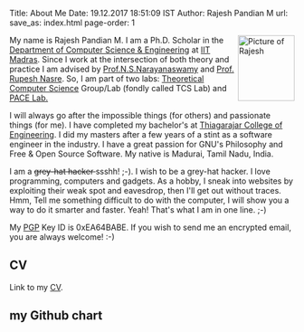 Title: About Me
Date: 19.12.2017 18:51:09 IST
Author: Rajesh Pandian M
url:
save_as: index.html
page-order: 1

<img src="images/Rajz.jpg" alt="Picture of Rajesh" style="float:right;height: 116px;width: 100px;"/>


My name is Rajesh Pandian M.
I am a Ph.D. Scholar in the [Department of Computer Science & Engineering][1] at [IIT Madras][2].
Since I work at the intersection of both theory and practice
I am advised by [Prof.N.S.Narayanaswamy][3] and [Prof. Rupesh Nasre][6]. So, I am part of two labs: [Theoretical Computer Science][5] Group/Lab (fondly called TCS Lab) and [PACE Lab.](https://pace.cse.iitm.ac.in/)

I will always go after the impossible things (for others) and passionate things (for me).
I have completed my bachelor's at [Thiagarajar College of Engineering][7].
I did my masters after a few years of a stint as a software engineer in the industry.
I have a great passion for GNU's Philosophy and Free & Open Source Software. My native is Madurai, Tamil Nadu, India.

I am a <s>grey-hat hacker </s> ssshh! ;-).
I wish to be a grey-hat hacker.
I love programming, computers and gadgets.
As a hobby, I sneak into websites by exploiting their weak spot and
eavesdrop, then I'll get out without traces.
Hmm, Tell me something difficult to do with the computer,
I will show you a way to do it smarter and faster.
Yeah! That's what I am in one line. ;-)

My [PGP][4] Key ID is 0xEA64BABE.
If you wish to send me an encrypted email, you are always welcome! :-)

## CV

Link to my [CV](https://drive.google.com/file/d/19L9AtlVd-0lKtHJiz4Z5nsAKapREoJMw/view?usp=sharing).

## my Github chart

<!---
<img src="https://ghchart.rshah.org/mrprajesh" alt="mrprajesh's Github chart" />
-->

[1]: https://www.cse.iitm.ac.in/
[2]: https://www.iitm.ac.in/
[3]: https://www.cse.iitm.ac.in/~swamy/
[4]: https://en.wikipedia.org/wiki/Pretty_Good_Privacy
[5]: https://theory.cse.iitm.ac.in/
[6]: https://www.cse.iitm.ac.in/~rupesh/
[7]: http://www.tce.edu/
